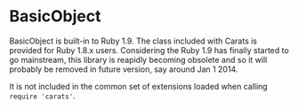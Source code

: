 # BasicObject

BasicObject is built-in to Ruby 1.9. The class included with Carats is provided
for Ruby 1.8.x users. Considering the Ruby 1.9 has finally started to go mainstream,
this library is reapidly becoming obsolete and so it will probably be removed
in future version, say around Jan 1 2014.

It is not included in the common set of extensions loaded when calling `require 'carats'`.
